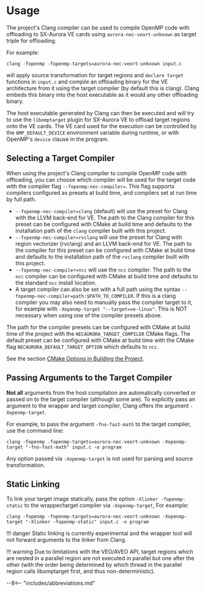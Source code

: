 # Usage

The project's Clang compiler can be used to compile OpenMP code with offloading
to SX-Aurora VE cards using `aurora-nec-veort-unknown` as target triple for
offloading.

For example:

``` shell
clang -fopenmp -fopenmp-targets=aurora-nec-veort-unknown input.c
```

will apply source transformation for target regions and `declare target`
functions in `input.c` and compile an offloading binary for the VE
architecture from it using the target compiler (by default this is clang).
Clang embeds this binary into the host executable as it would any other
offloading binary.

The host executable generated by Clang can then be executed and will try to
use the `libomptarget` plugin for SX-Aurora VE to offload target regions onto
the VE cards.
The VE card used for the execution can be controlled by the `OMP_DEFAULT_DEVICE`
environment variable during runtime, or with OpenMP's `device` clause in the
program.

## Selecting a Target Compiler
When using the project's Clang compiler to compile OpenMP code with offloading,
you can choose which compiler will be used for the target code with the
compiler flag `--fopenmp-nec-compiler=`.
This flag supports compilers configured as presets at build time, and compilers
set at run time by full path.

- `--fopenmp-nec-compiler=clang` (default) will use the preset for Clang with
  the LLVM back-end for VE. The path to the Clang compiler for this preset can
  be configured with CMake at build time and defaults to the installation path
  of the `clang` compiler built with this project.
- `--fopenmp-nec-compiler=rvclang` will use the preset for Clang with region
  vectorizer (rvclang) and an LLVM back-end for VE. The path to the compiler for
  this preset can be configured with CMake at build time and defaults to the
  installation path of the `rvclang` compiler built with this project.
- `--fopenmp-nec-compiler=ncc` will use the `ncc` compiler. The path to the
  `ncc` compiler can be configured with CMake at build time and defaults to the
  standard `ncc` install location.
- A target compiler can also be set with a full path using the syntax
  `--fopenmp-nec-compiler=path:$PATH_TO_COMPILER`. If this is a clang
  compiler you may also need to manually pass the compiler target to it, for
  example with `-Xopenmp-target "--target=ve-linux"`. This is NOT necessary
  when using one of the compiler presets above.

The path for the compiler presets can be configured with CMake at build time of
the project with the `NECAURORA_TARGET_COMPILER` CMake flags.
The default preset can be configured with CMake at build time with the CMake
flag `NECAURORA_DEFAULT_TARGET_OPTION` which defaults to `ncc`.

See the section [CMake Options in Building the Project](building.md#cmake-options).

## Passing Arguments to the Target Compiler
**Not all** arguments from the host compilation are automatically converted or
passed on to the target compiler (although some are).
To explicitly pass an argument to the wrapper and target compiler, Clang offers
the argument `-Xopenmp-target`.

For example, to pass the argument `-fno-fast-math` to the target compiler,
use the command line:

``` shell
clang -fopenmp -fopenmp-targets=aurora-nec-veort-unknown -Xopenmp-target "-fno-fast-math" input.c -o program
```

Any option passed via `-Xopenmp-target` is not used for parsing and source
transformation.

## Static Linking
To link your target image statically, pass the option
`-Xlinker -fopenmp-static` to the wrapper/target compiler via `-Xopenmp-target`,
For example:

``` shell
clang -fopenmp -fopenmp-targets=aurora-nec-veort-unknown -Xopenmp-target "-Xlinker -fopenmp-static" input.c -o program
```

!!! danger
    Static linking is currently experimental and the wrapper tool will not forward arguments to the linker from Clang.

!!! warning
    Due to limitations with the VEO/AVEO API, target regions which are nested in a
    parallel region are not executed in parallel but one after the other (with the
    order being determined by which thread in the parallel region calls
    libomptarget first, and thus non-deterministic).

--8<-- "includes/abbreviations.md"
